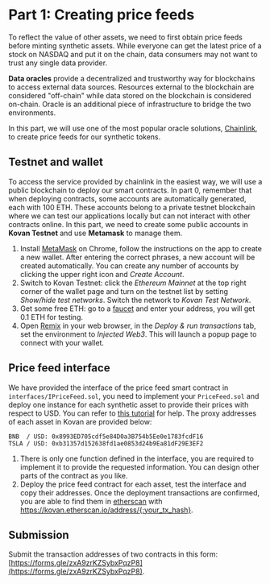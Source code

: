 # Part 1: Creating price feeds

To reflect the value of other assets, we need to first obtain price feeds before minting synthetic assets. While everyone can get the latest price of a stock on NASDAQ and put it on the chain, data consumers may not want to trust any single data provider.

**Data oracles** provide a decentralized and trustworthy way for blockchains to access external data sources. Resources external to the blockchain are considered "off-chain" while data stored on the blockchain is considered on-chain. Oracle is an additional piece of infrastructure to bridge the two environments.

In this part, we will use one of the most popular oracle solutions, [Chainlink](https://docs.chain.link/), to create price feeds for our synthetic tokens.

## Testnet and wallet
To access the service provided by chainlink in the easiest way, we will use a public blockchain to deploy our smart contracts. In part 0, remember that when deploying contracts, some accounts are automatically generated, each with 100 ETH. These accounts belong to a private testnet blockchain where we can test our applications locally but can not interact with other contracts online. In this part, we need to create some public accounts in **Kovan Testnet** and use **Metamask** to manage them.

1. Install [MetaMask](https://chrome.google.com/webstore/detail/metamask/nkbihfbeogaeaoehlefnkodbefgpgknn) on Chrome, follow the instructions on the app to create a new wallet. After entering the correct phrases, a new account will be created automatically. You can create any number of accounts by clicking the upper right icon and *Create Account*.
2. Switch to Kovan Testnet: click the *Ethereum Mainnet* at the top right corner of the wallet page and turn on the testnet list by setting *Show/hide test networks*. Switch the network to *Kovan Test Network*.
3. Get some free ETH: go to a [faucet](https://faucets.chain.link/) and enter your address, you will get 0.1 ETH for testing.
4. Open [Remix](https://remix.ethereum.org/) in your web browser, in the *Deploy & run transactions* tab, set the environment to *Injected Web3*. This will launch a popup page to connect with your wallet.

## Price feed interface
We have provided the interface of the price feed smart contract in `interfaces/IPriceFeed.sol`, you need to implement your `PriceFeed.sol` and deploy one instance for each synthetic asset to provide their prices with respect to USD. You can refer to [this tutorial](https://docs.chain.link/docs/get-the-latest-price/) for help. The proxy addresses of each asset in Kovan are provided below:

```
BNB  / USD: 0x8993ED705cdf5e84D0a3B754b5Ee0e1783fcdF16
TSLA / USD: 0xb31357d152638fd1ae0853d24b9Ea81dF29E3EF2
```
1. There is only one function defined in the interface, you are required to implement it to provide the requested information. You can design other parts of the contract as you like.
2. Deploy the price feed contract for each asset, test the interface and copy their addresses. Once the deployment transactions are confirmed, you are able to find them in [etherscan](https://kovan.etherscan.io/) with https://kovan.etherscan.io/address/{:your_tx_hash}.
## Submission
Submit the transaction addresses of two contracts in this form: [https://forms.gle/zxA9zrKZSybxPqzP8](https://forms.gle/zxA9zrKZSybxPqzP8).